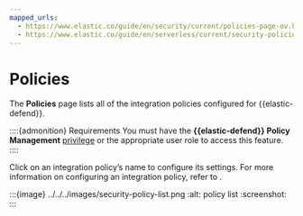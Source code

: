 ```yaml
---
mapped_urls:
  - https://www.elastic.co/guide/en/security/current/policies-page-ov.html
  - https://www.elastic.co/guide/en/serverless/current/security-policies-page.html
---
```


# Policies


The **Policies** page lists all of the integration policies configured for {{elastic-defend}}.

::::{admonition} Requirements
You must have the **{{elastic-defend}} Policy Management** [privilege](/solutions/security/configure-elastic-defend/elastic-defend-feature-privileges.md) or the appropriate user role to access this feature.
::::

Click on an integration policy’s name to configure its settings. For more information on configuring an integration policy, refer to [](/solutions/security/configure-elastic-defend/configure-an-integration-policy-for-elastic-defend.md).

:::{image} ../../../images/security-policy-list.png
:alt: policy list
:screenshot:
:::
